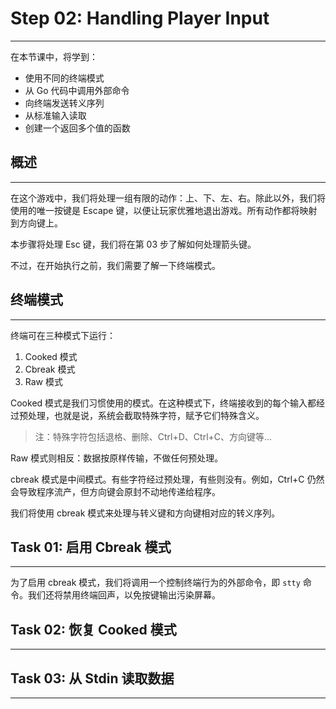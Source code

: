 # Step 02: Handling Player Input

---

在本节课中，将学到：
* 使用不同的终端模式
* 从 Go 代码中调用外部命令
* 向终端发送转义序列
* 从标准输入读取
* 创建一个返回多个值的函数


## 概述

---

在这个游戏中，我们将处理一组有限的动作：上、下、左、右。除此以外，我们将使用的唯一按键是 Escape 键，以便让玩家优雅地退出游戏。所有动作都将映射到方向键上。

本步骤将处理 Esc 键，我们将在第 03 步了解如何处理箭头键。

不过，在开始执行之前，我们需要了解一下终端模式。


## 终端模式

---

终端可在三种模式下运行：
1. Cooked 模式
2. Cbreak 模式
3. Raw 模式 

Cooked 模式是我们习惯使用的模式。在这种模式下，终端接收到的每个输入都经过预处理，也就是说，系统会截取特殊字符，赋予它们特殊含义。

> 注：特殊字符包括退格、删除、Ctrl+D、Ctrl+C、方向键等...

Raw 模式则相反：数据按原样传输，不做任何预处理。

cbreak 模式是中间模式。有些字符经过预处理，有些则没有。例如，Ctrl+C 仍然会导致程序流产，但方向键会原封不动地传递给程序。

我们将使用 cbreak 模式来处理与转义键和方向键相对应的转义序列。


## Task 01: 启用 Cbreak 模式

---

为了启用 cbreak 模式，我们将调用一个控制终端行为的外部命令，即 `stty` 命令。我们还将禁用终端回声，以免按键输出污染屏幕。


## Task 02: 恢复 Cooked 模式

---

## Task 03: 从 Stdin 读取数据

---
